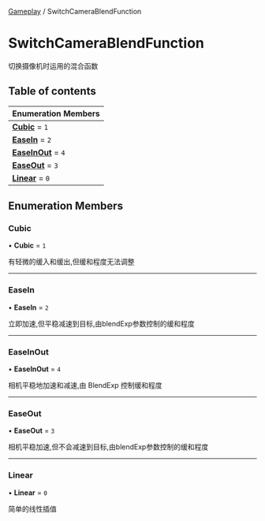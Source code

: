 [Gameplay](../groups/Gameplay.Gameplay.md) / SwitchCameraBlendFunction

# SwitchCameraBlendFunction <Badge type="tip" text="Enumeration" /> <Score text="SwitchCameraBlendFunction" />

切换摄像机时运用的混合函数

## Table of contents

| Enumeration Members |
| :-----|
| **[Cubic](Gameplay.SwitchCameraBlendFunction.md#cubic)** = ``1`` <br> |
| **[EaseIn](Gameplay.SwitchCameraBlendFunction.md#easein)** = ``2`` <br> |
| **[EaseInOut](Gameplay.SwitchCameraBlendFunction.md#easeinout)** = ``4`` <br> |
| **[EaseOut](Gameplay.SwitchCameraBlendFunction.md#easeout)** = ``3`` <br> |
| **[Linear](Gameplay.SwitchCameraBlendFunction.md#linear)** = ``0`` <br> |

## Enumeration Members

### Cubic <Score text="Cubic" /> 

• **Cubic** = ``1``

有轻微的缓入和缓出,但缓和程度无法调整

___

### EaseIn <Score text="EaseIn" /> 

• **EaseIn** = ``2``

立即加速,但平稳减速到目标,由blendExp参数控制的缓和程度

___

### EaseInOut <Score text="EaseInOut" /> 

• **EaseInOut** = ``4``

相机平稳地加速和减速,由 BlendExp 控制缓和程度

___

### EaseOut <Score text="EaseOut" /> 

• **EaseOut** = ``3``

相机平稳加速,但不会减速到目标,由blendExp参数控制的缓和程度

___

### Linear <Score text="Linear" /> 

• **Linear** = ``0``

简单的线性插值
